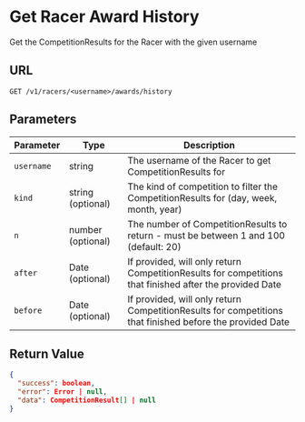 # Get Racer Award History

Get the CompetitionResults for the Racer with the given username

## URL

`GET /v1/racers/<username>/awards/history`

## Parameters

| Parameter  | Type              | Description                                                                                              |
|------------|-------------------|----------------------------------------------------------------------------------------------------------|
| `username` | string            | The username of the Racer to get CompetitionResults for                                                  |
| `kind`     | string (optional) | The kind of competition to filter the CompetitionResults for (day, week, month, year)                    |
| `n`        | number (optional) | The number of CompetitionResults to return - must be between 1 and 100 (default: 20)                     |
| `after`    | Date (optional)   | If provided, will only return CompetitionResults for competitions that finished after the provided Date  |
| `before`   | Date (optional)   | If provided, will only return CompetitionResults for competitions that finished before the provided Date |


## Return Value

```json
{
  "success": boolean,
  "error": Error | null,
  "data": CompetitionResult[] | null
}
```